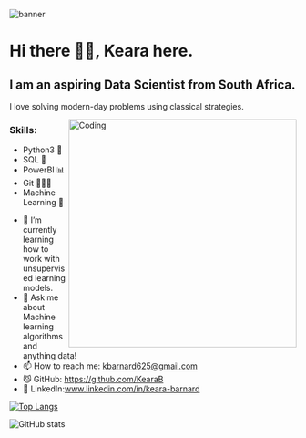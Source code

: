 

![banner](https://user-images.githubusercontent.com/100834626/177051725-12fafb53-f120-4c5c-b7f9-2cc583a1b805.png)




# Hi there 👋🏻,  Keara here.

## I am an aspiring Data Scientist from South Africa.

I love solving modern-day problems using classical strategies.

<img align="right" alt="Coding" width="400" src="https://i.pinimg.com/originals/e4/26/70/e426702edf874b181aced1e2fa5c6cde.gif">


### Skills: 
* Python3 🐍
* SQL 🐬
* PowerBI 📊
* Git 👩🏻‍💻
* Machine Learning 🤖

- 🌱 I’m currently learning how to work with unsupervised learning models. 
- 💬 Ask me about Machine learning algorithms and anything data! 
- 📫 How to reach me: kbarnard625@gmail.com 
- 😼 GitHub: https://github.com/KearaB
- 🔗 LinkedIn:www.linkedin.com/in/keara-barnard




[![Top Langs](https://github-readme-stats.vercel.app/api/top-langs/?username=KearaB)](https://github.com/anuraghazra/github-readme-stats)

![GitHub stats](https://github-readme-stats.vercel.app/api?username=KearaB&show_icons=true)  

